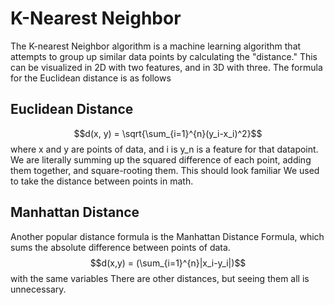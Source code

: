 # K-Nearest Neighbor
The K-nearest Neighbor algorithm is a machine learning algorithm that attempts to group up similar data points by calculating the "distance."
This can be visualized in 2D with two features, and in 3D with three. The formula for the Euclidean distance is as follows  
## Euclidean Distance
$$d(x, y) = \sqrt{\sum_{i=1}^{n}(y_i-x_i)^2}$$ where x and y are points of data, and i is y_n is a feature for that datapoint.  
We are literally summing up the squared difference of each point, adding them together, and square-rooting them. This should look familiar
We used to take the distance between points in math.
## Manhattan Distance
Another popular distance formula is the Manhattan Distance Formula, which sums the absolute difference between points of data.
$$d(x,y) = (\sum_{i=1}^{n}|x_i-y_i|)$$ with the same variables
There are other distances, but seeing them all is unnecessary.
